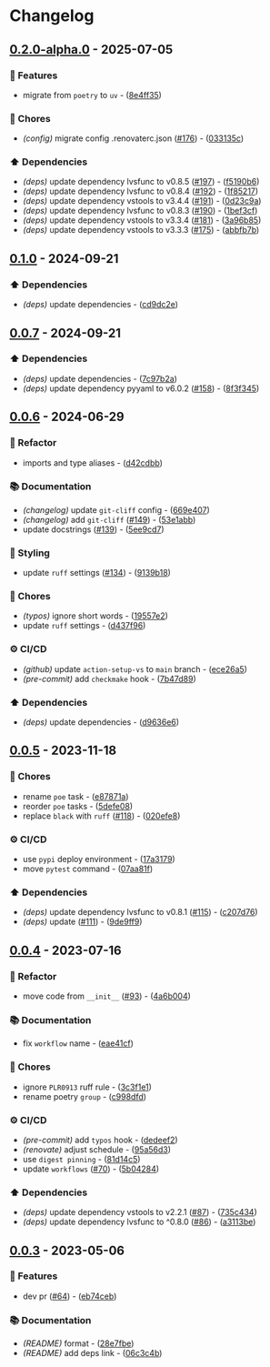# Changelog

## [0.2.0-alpha.0](https://github.com/DeadNews/dnfunc/compare/v0.1.0...v0.2.0-alpha.0) - 2025-07-05

### 🚀 Features

- migrate from `poetry` to `uv` - ([8e4ff35](https://github.com/DeadNews/dnfunc/commit/8e4ff353a657a65e918afbb2d7502233957904bb))

### 🧹 Chores

- _(config)_ migrate config .renovaterc.json ([#176](https://github.com/DeadNews/dnfunc/issues/176)) - ([033135c](https://github.com/DeadNews/dnfunc/commit/033135c80a199bee1134447398b477878e9dbd1f))

### ⬆️ Dependencies

- _(deps)_ update dependency lvsfunc to v0.8.5 ([#197](https://github.com/DeadNews/dnfunc/issues/197)) - ([f5190b6](https://github.com/DeadNews/dnfunc/commit/f5190b6d56c0f66afc0ed898d933d0873611c0e4))
- _(deps)_ update dependency lvsfunc to v0.8.4 ([#192](https://github.com/DeadNews/dnfunc/issues/192)) - ([1f85217](https://github.com/DeadNews/dnfunc/commit/1f85217d5e08bfd84e711ed88a419c535cf87499))
- _(deps)_ update dependency vstools to v3.4.4 ([#191](https://github.com/DeadNews/dnfunc/issues/191)) - ([0d23c9a](https://github.com/DeadNews/dnfunc/commit/0d23c9ab193426882c8d02c1ef978f329a6c7b21))
- _(deps)_ update dependency lvsfunc to v0.8.3 ([#190](https://github.com/DeadNews/dnfunc/issues/190)) - ([1bef3cf](https://github.com/DeadNews/dnfunc/commit/1bef3cf81d24b8e1b7ab67dbc33b7a6207ffd4b4))
- _(deps)_ update dependency vstools to v3.3.4 ([#181](https://github.com/DeadNews/dnfunc/issues/181)) - ([3a96b85](https://github.com/DeadNews/dnfunc/commit/3a96b8563ea0175f39a309293518b455bc468a67))
- _(deps)_ update dependency vstools to v3.3.3 ([#175](https://github.com/DeadNews/dnfunc/issues/175)) - ([abbfb7b](https://github.com/DeadNews/dnfunc/commit/abbfb7bdfe2e299428da757d72df72052cabeab8))

## [0.1.0](https://github.com/DeadNews/dnfunc/compare/v0.0.7...v0.1.0) - 2024-09-21

### ⬆️ Dependencies

- _(deps)_ update dependencies - ([cd9dc2e](https://github.com/DeadNews/dnfunc/commit/cd9dc2e45644ac1d1a18a512fec64a6aa3124a42))

## [0.0.7](https://github.com/DeadNews/dnfunc/compare/v0.0.6...v0.0.7) - 2024-09-21

### ⬆️ Dependencies

- _(deps)_ update dependencies - ([7c97b2a](https://github.com/DeadNews/dnfunc/commit/7c97b2a5aadac2ac6fba0856ae53612229c5e773))
- _(deps)_ update dependency pyyaml to v6.0.2 ([#158](https://github.com/DeadNews/dnfunc/issues/158)) - ([8f3f345](https://github.com/DeadNews/dnfunc/commit/8f3f345495ded3615ccd5f6de7c2550fe960415d))

## [0.0.6](https://github.com/DeadNews/dnfunc/compare/v0.0.5...v0.0.6) - 2024-06-29

### 🚜 Refactor

- imports and type aliases - ([d42cdbb](https://github.com/DeadNews/dnfunc/commit/d42cdbbb5536bcb7e8afb3725e238d67a55cc528))

### 📚 Documentation

- _(changelog)_ update `git-cliff` config - ([669e407](https://github.com/DeadNews/dnfunc/commit/669e40701167582ad44f54081cdeedf33a40bc6e))
- _(changelog)_ add `git-cliff` ([#149](https://github.com/DeadNews/dnfunc/issues/149)) - ([53e1abb](https://github.com/DeadNews/dnfunc/commit/53e1abbe3c3abd69e462993462ded5313b6054db))
- update docstrings ([#139](https://github.com/DeadNews/dnfunc/issues/139)) - ([5ee9cd7](https://github.com/DeadNews/dnfunc/commit/5ee9cd785d33cb215f48c363aec8ab8d411c9ffe))

### 🎨 Styling

- update `ruff` settings ([#134](https://github.com/DeadNews/dnfunc/issues/134)) - ([9139b18](https://github.com/DeadNews/dnfunc/commit/9139b1808c980d8bedcd3744a9235ad3a0c76c97))

### 🧹 Chores

- _(typos)_ ignore short words - ([19557e2](https://github.com/DeadNews/dnfunc/commit/19557e295443b07254ef60dbfbec72640ad408fb))
- update `ruff` settings - ([d437f96](https://github.com/DeadNews/dnfunc/commit/d437f96f8ddc10659d4d4e0f88f9216824965fe2))

### ⚙️ CI/CD

- _(github)_ update `action-setup-vs` to `main` branch - ([ece26a5](https://github.com/DeadNews/dnfunc/commit/ece26a59c8c462c22799cda565a6d8441483e800))
- _(pre-commit)_ add `checkmake` hook - ([7b47d89](https://github.com/DeadNews/dnfunc/commit/7b47d89e5c12db6a6b17b0a74eb8df80d8a6b63b))

### ⬆️ Dependencies

- _(deps)_ update dependencies - ([d9636e6](https://github.com/DeadNews/dnfunc/commit/d9636e6cda231f70150f7498bcfa19797d2cfc53))

## [0.0.5](https://github.com/DeadNews/dnfunc/compare/v0.0.4...v0.0.5) - 2023-11-18

### 🧹 Chores

- rename `poe` task - ([e87871a](https://github.com/DeadNews/dnfunc/commit/e87871a084f69eb7431ef22fac610bec65b0d739))
- reorder `poe` tasks - ([5defe08](https://github.com/DeadNews/dnfunc/commit/5defe081e008d991ba85b6056a419313bbbd5273))
- replace `black` with `ruff` ([#118](https://github.com/DeadNews/dnfunc/issues/118)) - ([020efe8](https://github.com/DeadNews/dnfunc/commit/020efe8df9d1bbabacb03ba5d4c9a70980d43d1d))

### ⚙️ CI/CD

- use `pypi` deploy environment - ([17a3179](https://github.com/DeadNews/dnfunc/commit/17a3179250461bbab2e1972309d2c738313faece))
- move `pytest` command - ([07aa81f](https://github.com/DeadNews/dnfunc/commit/07aa81fddaaefb3516a11066332ff2ad6094a208))

### ⬆️ Dependencies

- _(deps)_ update dependency lvsfunc to v0.8.1 ([#115](https://github.com/DeadNews/dnfunc/issues/115)) - ([c207d76](https://github.com/DeadNews/dnfunc/commit/c207d76afc75d3ba7e0a3dc6eebe2c2397e73b9d))
- _(deps)_ update ([#111](https://github.com/DeadNews/dnfunc/issues/111)) - ([9de9ff9](https://github.com/DeadNews/dnfunc/commit/9de9ff95b7e4a918be2cb836cf735e4653c10a03))

## [0.0.4](https://github.com/DeadNews/dnfunc/compare/v0.0.3...v0.0.4) - 2023-07-16

### 🚜 Refactor

- move code from `__init__` ([#93](https://github.com/DeadNews/dnfunc/issues/93)) - ([4a6b004](https://github.com/DeadNews/dnfunc/commit/4a6b00424ea5e734843a5953e81cc06f98c5eb6a))

### 📚 Documentation

- fix `workflow` name - ([eae41cf](https://github.com/DeadNews/dnfunc/commit/eae41cffb861d03bce5eea6e3aef441191c4a4b9))

### 🧹 Chores

- ignore `PLR0913` ruff rule - ([3c3f1e1](https://github.com/DeadNews/dnfunc/commit/3c3f1e1ccc00d764a197022a69fcc7ad13ebe019))
- rename poetry `group` - ([c998dfd](https://github.com/DeadNews/dnfunc/commit/c998dfd845b0efe2355919d769753e626c3aed1a))

### ⚙️ CI/CD

- _(pre-commit)_ add `typos` hook - ([dedeef2](https://github.com/DeadNews/dnfunc/commit/dedeef2d1179098a8220a28fa9f4ee34f07412b8))
- _(renovate)_ adjust schedule - ([95a56d3](https://github.com/DeadNews/dnfunc/commit/95a56d3b27bc4557ff05bf3e851a6d0913509615))
- use `digest pinning` - ([81d14c5](https://github.com/DeadNews/dnfunc/commit/81d14c5e2eee9b4983deee4cefac9aa91b3838fa))
- update `workflows` ([#70](https://github.com/DeadNews/dnfunc/issues/70)) - ([5b04284](https://github.com/DeadNews/dnfunc/commit/5b042845e83bfc587567f49c1dc7c2e8ae11398d))

### ⬆️ Dependencies

- _(deps)_ update dependency vstools to v2.2.1 ([#87](https://github.com/DeadNews/dnfunc/issues/87)) - ([735c434](https://github.com/DeadNews/dnfunc/commit/735c434ca1b8a4bf767d6b4ba837807fbafbc187))
- _(deps)_ update dependency lvsfunc to ^0.8.0 ([#86](https://github.com/DeadNews/dnfunc/issues/86)) - ([a3113be](https://github.com/DeadNews/dnfunc/commit/a3113be70192b6022ec3e5cab94f2070525aded1))

## [0.0.3](https://github.com/DeadNews/dnfunc/commits/v0.0.3) - 2023-05-06

### 🚀 Features

- dev pr ([#64](https://github.com/DeadNews/dnfunc/issues/64)) - ([eb74ceb](https://github.com/DeadNews/dnfunc/commit/eb74cebf9b55eb1fcf98f0ef79f2e05f2a4fb088))

### 📚 Documentation

- _(README)_ format - ([28e7fbe](https://github.com/DeadNews/dnfunc/commit/28e7fbeeead6600c311aa821e2ef52ab8759cdc3))
- _(README)_ add deps link - ([06c3c4b](https://github.com/DeadNews/dnfunc/commit/06c3c4b91ef12378cfa371f08edab8972cc7611f))

<!-- generated by git-cliff -->
